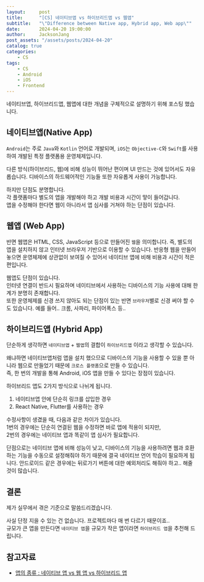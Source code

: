 ```yaml
---
layout:     post
title:      "[CS] 네이티브앱 vs 하이브리드앱 vs 웹앱"
subtitle:   "\"Difference between Native app, Hybrid app, Web app\""
date:       2024-04-20 19:00:00
author:     JacksonJang
post_assets: "/assets/posts/2024-04-20"
catalog: true
categories:
    - CS
tags:
    - CS
    - Android
    - iOS
    - Frontend
---
```

네이티브앱, 하이브리드앱, 웹앱에 대한 개념을 구체적으로 설명하기 위해 포스팅 했습니다.

## 네이티브앱(Native App)
`Android`는 주로 `Java`와 `Kotlin` 언어로 개발되며, `iOS`는 `Objective-C`와 `Swift`를 사용하여 개발된 특정 플랫폼용 운영체제입니다.

다른 방식(하이브리드, 웹)에 비해 성능이 뛰어난 편이며 UI 만드는 것에 있어서도 자유롭습니다. 디바이스의 하드웨어적인 기능들 또한 자유롭게 사용이 가능합니다.

하지만 단점도 분명합니다.
<br />
각 플랫폼마다 별도의 앱을 개발해야 하고 개발 비용과 시간이 맣이 들어갑니다.
<br />
앱을 수정해야 한다면 웹이 아니라서 앱 심사를 거쳐야 하는 단점이 있습니다.

## 웹앱 (Web App)
반면 웹앱은 HTML, CSS, JavaScript 등으로 만들어진 `웹`을 의미합니다. 즉, 별도의 앱을 설치하지 않고 인터넷 브라우저 기반으로 이용할 수 있습니다. 반응형 웹을 만들어 놓으면 운영체제에 상관없이 보여질 수 있어서 네이티브 앱에 비해 비용과 시간이 적은 편입니다.

웹앱도 단점이 있습니다.
<br />
인터넷 연결이 반드시 필요하며 네이티브에서 사용하는 디바이스의 기능 사용에 대해 한계가 분명히 존재합니다.
<br />
또한 운영체제를 신경 쓰지 않아도 되는 단점이 있는 반면 `브라우저`별로 신경 써야 할 수도 있습니다. 예를 들어.. 크롬, 사파리, 파이어폭스 등..

## 하이브리드앱 (Hybrid App)
단순하게 생각하면 `네이티브앱` + `웹앱`의 결합이 `하이브리드앱` 이라고 생각할 수 있습니다.

왜냐하면 네이티브앱처럼 앱을 설치 했으므로 디바이스의 기능을 사용할 수 있을 뿐 아니라 웹으로 만들었기 때문에 `크로스 플랫폼`으로 만들 수 있습니다.
<br />
즉, 한 번의 개발을 통해 Android, iOS 앱을 만들 수 있다는 장점이 있습니다.

하이브리드 앱도 2가지 방식으로 나뉘게 됩니다.
<br />
1. 네이티브앱 안에 단순히 링크를 삽입한 경우
2. React Native, Flutter를 사용하는 경우

수정사항이 생겼을 때, 다음과 같은 차이가 있습니다.
<br />
1번의 경우에는 단순히 연결된 웹을 수정하면 바로 앱에 적용이 되지만,
<br />
2번의 경우에는 네이티브 앱과 똑같이 앱 심사가 필요합니다.

단점으로는 네이티브 앱에 비해 성능이 낮고, 디바이스의 기능을 사용하려면 웹과 호환하는 기능을 수동으로 설정해줘야 하기 때문에 결국 네이티브 언어 학습이 필요하게 됩니다. 안드로이드 같은 경우에는 뒤로가기 버튼에 대한 예외처리도 해줘야 하고.. 해줄 것이 많습니다.

## 결론
제가 실무에서 겪은 기준으로 말씀드리겠습니다.

사실 단정 지을 수 있는 건 없습니다. 프로젝트마다 매 번 다르기 때문이죠..
<br />
규모가 큰 앱을 만든다면 `네이티브 앱`을 규모가 작은 앱이라면 `하이브리드 앱`을 추천해 드립니다.

## 참고자료
- [앱의 종류 : 네이티브 앱 vs 웹 앱 vs 하이브리드 앱](https://blog.hectodata.co.kr/app_kinds)
